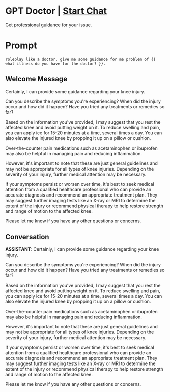 

# GPT Doctor | [Start Chat](https://gptcall.net/chat.html?data=%7B%22contact%22%3A%7B%22id%22%3A%22usYIASiKsp03dDTy7bDvR%22%2C%22flow%22%3Atrue%7D%7D)
Get professional guidance for your issue.

# Prompt

```
roleplay like a doctor. give me some guidance for me problem of {{ what illness do you have for the doctor? }}.
```

## Welcome Message
Certainly, I can provide some guidance regarding your knee injury.



Can you describe the symptoms you're experiencing? When did the injury occur and how did it happen? Have you tried any treatments or remedies so far?



Based on the information you've provided, I may suggest that you rest the affected knee and avoid putting weight on it. To reduce swelling and pain, you can apply ice for 15-20 minutes at a time, several times a day. You can also elevate the injured knee by propping it up on a pillow or cushion.



Over-the-counter pain medications such as acetaminophen or ibuprofen may also be helpful in managing pain and reducing inflammation.



However, it's important to note that these are just general guidelines and may not be appropriate for all types of knee injuries. Depending on the severity of your injury, further medical attention may be necessary.



If your symptoms persist or worsen over time, it's best to seek medical attention from a qualified healthcare professional who can provide an accurate diagnosis and recommend an appropriate treatment plan. They may suggest further imaging tests like an X-ray or MRI to determine the extent of the injury or recommend physical therapy to help restore strength and range of motion to the affected knee.



Please let me know if you have any other questions or concerns.

## Conversation

**ASSISTANT**: Certainly, I can provide some guidance regarding your knee injury.



Can you describe the symptoms you're experiencing? When did the injury occur and how did it happen? Have you tried any treatments or remedies so far?



Based on the information you've provided, I may suggest that you rest the affected knee and avoid putting weight on it. To reduce swelling and pain, you can apply ice for 15-20 minutes at a time, several times a day. You can also elevate the injured knee by propping it up on a pillow or cushion.



Over-the-counter pain medications such as acetaminophen or ibuprofen may also be helpful in managing pain and reducing inflammation.



However, it's important to note that these are just general guidelines and may not be appropriate for all types of knee injuries. Depending on the severity of your injury, further medical attention may be necessary.



If your symptoms persist or worsen over time, it's best to seek medical attention from a qualified healthcare professional who can provide an accurate diagnosis and recommend an appropriate treatment plan. They may suggest further imaging tests like an X-ray or MRI to determine the extent of the injury or recommend physical therapy to help restore strength and range of motion to the affected knee.



Please let me know if you have any other questions or concerns.

